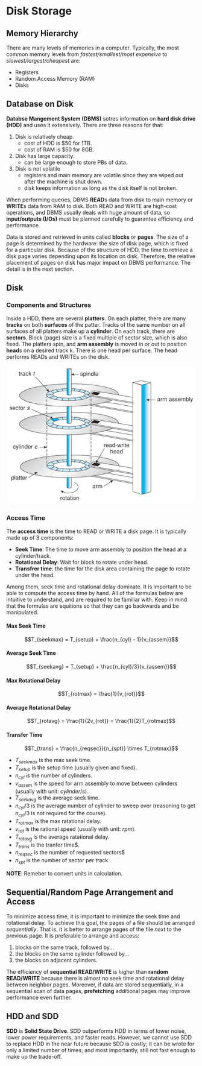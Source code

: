 # Disk Storage
## Memory Hierarchy
There are many levels of memories in a computer. Typically, the most common memory levels from *fastest/smallest/most expensive* to *slowest/largest/cheapest* are:

- Registers
- Random Access Memory (RAM)
- Disks

## Database on Disk

**Databse Mangement System (DBMS)** sotres information on **hard disk drive (HDD)** and uses it extensively. There are three reasons for that:

1. Disk is relatively cheap.
   - cost of HDD is $50 for 1TB.
   - cost of RAM is $50 for 8GB.
2. Disk has large capacity.
   - can be large enough to store PBs of data.
3. Disk is not volatile 
   - registers and main memory are volatile since they are wiped out after the machine is shut down.
   - disk keeps information as long as the disk itself is not broken.

When performing queries, DBMS **READ**s data from disk to main memory or **WRITE**s data from RAM to disk. Both READ and WRITE are high-cost operations, and DBMS usually deals with huge amount of data, so **input/outputs (I/Os)** must be planned carefully to guarantee efficiency and performance.

Data is stored and retrieved in units called **blocks** or **pages**. The size of a page is determined by the hardware: the size of disk page, which is fixed for a particular disk. Because of the structure of HDD, the time to retrieve a disk page varies depending upon its location on disk. Therefore, the relative placement of pages on disk has major impact on DBMS performance. The detail is in the next section.

## Disk
### Components and Structures
Inside a HDD, there are several **platters**. On each platter, there are many **tracks** on both **surfaces** of the patter. Tracks of the same number on all surfaces of all platters make up a **cylinder**. On each track, there are **sectors**. Block (page) size is a fixed multiple of sector size, which is also fixed. The platters spin, and **arm assembly** is moved in or out to position **head**s on a desired track k. There is one head per surface. The head performs READs and WRITEs on the disk. 

![Image of Disk Components](./resources/DiskStructure.jpg)

### Access Time
The **access time** is the time to READ or WRITE a disk page. It is typically made up of 3 components:

- **Seek Time**: The time to move arm assembly to position the head at a cylinder/track.
- **Rotational Delay**: Wait for block to rotate under head.
- **Transfrer time**: the time for the disk area containing the page to rotate under the head.

Among them, seek time and rotational delay dominate. It is important to be able to compute the access time by hand. All of the formulas below are intuitive to understand, and are required to be familiar with. Keep in mind that the formulas are equitions so that they can go backwards and be manipulated.

#### Max Seek Time
$$T_{seekmax} = T_{setup} + \frac{n_{cyl} - 1}{v_{assem}}$$


#### Average Seek Time
$$T_{seekavg} = T_{setup} + \frac{n_{cyl}/3}{v_{assem}}$$


#### Max Rotational Delay
$$T_{rotmax} = \frac{1}{v_{rot}}$$


#### Average Rotational Delay
$$T_{rotavg} = \frac{1}{2v_{rot}} = \frac{1}{2}T_{rotmax}$$

#### Transfer Time
$$T_{trans} = \frac{n_{reqsec}}{n_{spt}} \times T_{rotmax}$$


- $T_{seekmax}$ is the max seek time.
- $T_{setup}$ is the setup time (usually given and fixed).
- $n_{cyl}$ is the number of cylinders.
- $v_{assem}$ is the speed for arm assembly to move between cylinders (usually with unit: $cylinder/s$).
- $T_{seekavg}$ is the average seek time.
- $n_{cyl}/3$ is the average number of cylinder to sweep over (reasoning to get $n_{cyl}/3$ is not required for the course).
- $T_{rotmax}$ is the max ratational delay.
- $v_{rot}$ is the rational speed (usually with unit: $rpm$).
- $T_{rotavg}$ is the average ratational delay.
- $T_{trans}$ is the tranfer time$.
- $n_{reqsec}$ is the number of requested sectors$
- $n_{spt}$ is the number of sector per track

**NOTE**: Remeber to convert units in calculation.

## Sequential/Random Page Arrangement and Access
To minimize access time, it is important to minimize the seek time and rotational delay. To achieve this goal, the pages of a file should be arranged *sequentially*. That is, it is better to arrange pages of the file *next* to the previous page. It is preferable to arrange and access:

1. blocks on the same track, followed by... 
2. the blocks on the same cylinder followed by...
3. the blocks on adjacent cylinders.

The efficiency of **sequential READ/WRITE** is higher than **random READ/WRITE** because there is almost no seek time and rotational delay between neighbor pages. Moreover, if data are stored sequentially, in a sequential scan of data pages, **prefetching** additional pages may improve performance even further. 

## HDD and SDD
**SDD** is **Solid State Drive**. SDD outperforms HDD in terms of lower noise, lower power requirements, and faster reads. However, we cannot use SDD to replace HDD in the near future because SDD is costly; it can be wrote for only a limited number of times; and most importantly, still not fast enough to make up the trade-off. 


